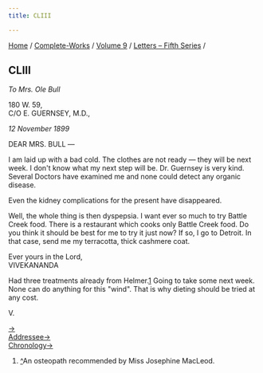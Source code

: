 ```yaml
---
title: CLIII

---
```



[Home](../../../index.htm) / [Complete-Works](../../complete_works.htm)
/ [Volume 9](../volume_9_contents.htm) / [Letters – Fifth
Series](letters_fifth_series_contents.htm) /



## CLIII

*To Mrs. Ole Bull*

180 W. 59,  
C/O E. GUERNSEY, M.D.,

*12 November 1899*

DEAR MRS. BULL —

I am laid up with a bad cold. The clothes are not ready — they will be
next week. I don't know what my next step will be. Dr. Guernsey is very
kind. Several Doctors have examined me and none could detect any organic
disease.

Even the kidney complications for the present have disappeared.

Well, the whole thing is then dyspepsia. I want ever so much to try
Battle Creek food. There is a restaurant which cooks only Battle Creek
food. Do you think it should be best for me to try it just now? If so, I
go to Detroit. In that case, send me my terracotta, thick cashmere coat.

Ever yours in the Lord,  
VIVEKANANDA

Had three treatments already from Helmer.[1](#fn1) Going to take some
next week. None can do anything for this "wind". That is why dieting
should be tried at any cost.

V.

[→](154_christina.htm)  
[Addressee→](../../volume_8/epistles_fourth_series/147_mrs_bull.htm)  
[Chronology→](../../volume_8/epistles_fourth_series/147_mrs_bull.htm)



1.  [^](#fn1_1)An osteopath recommended by Miss Josephine MacLeod.
